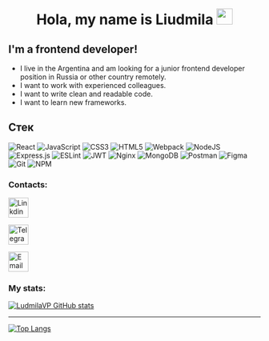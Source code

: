 <h1 align="center">Hola, my name is Liudmila
  <img src="https://github.com/blackcater/blackcater/raw/main/images/Hi.gif" height="32"/>
</h1>

## I'm a frontend developer!

- I live in the Argentina and am looking for a junior frontend developer position in Russia or other country remotely.
- I want to work with experienced colleagues.
- I want to write clean and readable code.
- I want to learn new frameworks.

<h2>Cтек</h2>

![React](https://img.shields.io/badge/react-%2320232a.svg?style=for-the-badge&logo=react&logoColor=%2361DAFB)
![JavaScript](https://img.shields.io/badge/javascript-%23323330.svg?style=for-the-badge&logo=javascript&logoColor=%23F7DF1E)
![CSS3](https://img.shields.io/badge/css3-%231572B6.svg?style=for-the-badge&logo=css3&logoColor=white)
![HTML5](https://img.shields.io/badge/html5-%23E34F26.svg?style=for-the-badge&logo=html5&logoColor=white)
![Webpack](https://img.shields.io/badge/webpack-%238DD6F9.svg?style=for-the-badge&logo=webpack&logoColor=black)
![NodeJS](https://img.shields.io/badge/node.js-6DA55F?style=for-the-badge&logo=node.js&logoColor=white)
![Express.js](https://img.shields.io/badge/express.js-%23404d59.svg?style=for-the-badge&logo=express&logoColor=%2361DAFB)
![ESLint](https://img.shields.io/badge/ESLint-4B3263?style=for-the-badge&logo=eslint&logoColor=white)
![JWT](https://img.shields.io/badge/JWT-black?style=for-the-badge&logo=JSON%20web%20tokens)
![Nginx](https://img.shields.io/badge/nginx-%23009639.svg?style=for-the-badge&logo=nginx&logoColor=white)
![MongoDB](https://img.shields.io/badge/MongoDB-%234ea94b.svg?style=for-the-badge&logo=mongodb&logoColor=white)
![Postman](https://img.shields.io/badge/Postman-FF6C37?style=for-the-badge&logo=postman&logoColor=white)
![Figma](https://img.shields.io/badge/figma-%23F24E1E.svg?style=for-the-badge&logo=figma&logoColor=white)
![Git](https://img.shields.io/badge/git-%23F05033.svg?style=for-the-badge&logo=git&logoColor=white)
![NPM](https://img.shields.io/badge/NPM-%23000000.svg?style=for-the-badge&logo=npm&logoColor=white)

### Contacts:

<a href="www.linkedin.com/in/pankovaliudmila"><img src="https://avatanplus.com/files/resources/original/56df0dbaee8c9153574da261.png" alt="Linkdin" width="40" height="40"/></a>    

<a href="https://t.me/ludoch_ka"><img src="https://www.digiseller.ru/preview/1054211/p1_3294321_131948f0.png" alt="Telegram" width="40" height="40"/></a>    

<a href="llv09295@gmail.com"><img src="https://media.baamboozle.com/uploads/images/48459/1616410229_404721.png" alt="Email" width="40" height="40"/></a>

### My stats:
 [![LudmilaVP GitHub stats](https://github-readme-stats.vercel.app/api?username=LudmilaVP)](https://github.com/LudmilaVP/github-readme-stats)
 
 ***

[![Top Langs](https://github-readme-stats.vercel.app/api/top-langs/?username=LudmilaVP)](https://github.com/LudmilaVP/github-readme-stats)
